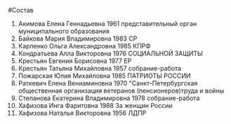 #Состав
1. Акимова Елена Геннадьевна 1961 представительный орган муниципального образования
2. Байкова Мария Владимировна 1983 СР
3. Карпенко Ольга Александровна 1985 КПРФ
4. Кондратьева Алла Викторовна 1976 СОЦИАЛЬНОЙ ЗАЩИТЫ
5. Крестьян Евгения Борисовна 1977 ЕР
6. Крестьян Татьяна Михайловна 1957 собрание-работа
7. Пожарская Юлия Михайловна 1985 ПАТРИОТЫ РОССИИ
8. Раткевич Елена Вениаминовна 1970 \"Санкт-Петербургская общественная организация ветеранов (пенсионеров)труда и войны
9. Степанова Екатерина Владимировна 1978 собрание-работа
10. Хафизова Инга Фаритовна 1988 За женщин России
11. Хафизова Наталья Викторовна 1956 ЛДПР
